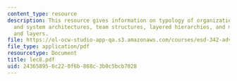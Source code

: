 ```yaml
---
content_type: resource
description: This resource gives information on typology of organizational structures
  and system architectures, team structures, layered hierarchies, and mixed trees,
  and layers.
file: https://ol-ocw-studio-app-qa.s3.amazonaws.com/courses/esd-342-advanced-system-architecture-spring-2006/243658956c220f6b868c3b0c5bcb7028_lec8.pdf
file_type: application/pdf
resourcetype: Document
title: lec8.pdf
uid: 24365895-6c22-0f6b-868c-3b0c5bcb7028
---
```

